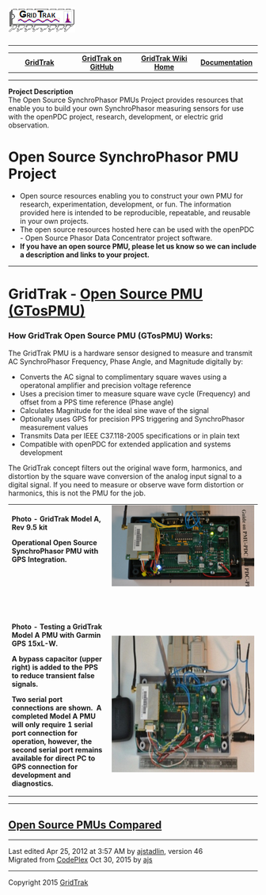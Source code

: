 <html lang="en">
<body>
<!--HtmlToGmd.Body-->
<div id="NavigationMenu">
<h1><a href="https://github.com/ajstadlin/GridTrak/blob/master/Documentation/wiki/GridTrak_Home.md">
<img src="https://github.com/ajstadlin/GridTrak/blob/master/Documentation/wiki/GridTrak_Logo.png" alt="Open Source SynchroPhasor PMU" /></a></h1>
<hr />
<table style="width: 100%; border-collapse: collapse; border: 0px solid gray;">
<tr>
<td style="width: 25%; text-align:center;"><b><a href="http://www.gridtrak.com">GridTrak</a></b></td>
<td style="width: 25%; text-align:center;"><b><a href="https://github.com/ajstadlin/GridTrak">GridTrak on GitHub</a></b></td>
<td style="width: 25%; text-align:center;"><b><a href="https://github.com/ajstadlin/GridTrak/blob/master/Documentation/wiki/GridTrak_Home.md">GridTrak Wiki Home</a></b></td>
<td style="width: 25%; text-align:center;"><b><a href="https://github.com/ajstadlin/GridTrak/blob/master/Documentation/wiki/GridTrak_Documentation_Home.md">Documentation</a></b></td>
</tr>
</table>
</div>
<hr />
<!--/HtmlToGmd.Body-->
<div class="WikiContent">
<div class="wikidoc">
<p><strong>Project Description</strong> <br>
The Open Source SynchroPhasor PMUs Project provides resources that enable you to build your own SynchroPhasor measuring sensors for use with the openPDC project, research, development, or electric grid observation.</p>
<h1>Open Source SynchroPhasor PMU Project</h1>
<ul>
<li>Open source resources enabling you to construct your own PMU for research, experimentation, development, or fun. The information provided here is intended to be reproducible, repeatable, and reusable in your own projects.
</li><li>The open source resources hosted here can be used with the openPDC - Open Source Phasor Data Concentrator project software.
</li><li><strong>If you have an open source PMU, please let us know so we can include a description and links to your project.
</strong></li></ul>
<hr>
<h1>GridTrak - <a href="https://github.com/ajstadlin/GridTrak/blob/master/Documentation/wiki/GridTrak_Open_Source_PMU_-GTosPMU-.md">Open Source PMU (GTosPMU)</a></h1>
<h3>How GridTrak Open Source PMU (GTosPMU) Works:</h3>
<p>The GridTrak PMU is a hardware sensor designed to measure and transmit AC SynchroPhasor Frequency, Phase Angle, and Magnitude digitally by:</p>
<ul>
<li>Converts the AC signal to complimentary square waves using a operatonal amplifier and precision voltage reference
</li><li>Uses a precision timer to measure square wave cycle (Frequency) and offset from a PPS time reference (Phase angle)
</li><li>Calculates Magnitude for the ideal sine wave of the signal </li><li>Optionally uses GPS for precision PPS triggering and SynchroPhasor measurement values
</li><li>Transmits Data per IEEE C37.118-2005 specifications or in plain text </li><li>Compatible with openPDC for extended application and systems development </li></ul>
<p>The GridTrak concept filters out the original wave form, harmonics, and distortion by the square wave conversion of the analog input signal to a digital signal. If you need to measure or observe wave form distortion or harmonics, this is not the PMU for
 the job.</p>
<table style="width:100%">
<tbody>
<tr>
<td style="width:40%">
<p><strong>Photo - </strong><strong>GridTrak Model A, Rev 9.5 kit</strong></p>
<p><strong>Operational&nbsp;Open Source SynchroPhasor PMU with GPS Integration.</strong></p>
<p>&nbsp;</p>
</td>
<td style="width:60%"><strong><img src="https://github.com/ajstadlin/GridTrak/blob/master/Documentation/wiki/files/GridTrak_PMU_Mod_A_9-7_web.jpg" alt="" width="449"></strong></td>
</tr>
<tr>
<td style="width:40%">
<p><strong>&nbsp;</strong></p>
</td>
<td style="width:60%">&nbsp;</td>
</tr>
<tr>
<td style="width:40%">
<p><strong>Photo - Testing a GridTrak Model A PMU with Garmin GPS 15xL-W.&nbsp; </strong>
</p>
<p><strong>A bypass capacitor (upper right)&nbsp;is added to the PPS to reduce transient false signals.</strong></p>
<p><strong>Two serial port connections are shown.&nbsp;&nbsp;A completed&nbsp;Model A PMU will only require 1 serial port connection for operation, however, the second serial port remains available for direct PC to GPS connection for development and diagnostics.&nbsp;
</strong></p>
</td>
<td style="width:60%"><img src="https://github.com/ajstadlin/GridTrak/blob/master/Documentation/wiki/files/GTosPMU_Mod_A_GPS.jpg" alt="" width="449" height="276"></td>
</tr>
</tbody>
</table>
<hr>
<h2><a href="https://github.com/ajstadlin/GridTrak/blob/master/Documentation/wiki/Open_Source_PMU_Comparison.md">Open Source PMUs Compared</a></h2>
</div></div>
<hr />
<div class="footer">
Last edited <span class="smartDate" title="4/25/2012 3:57:56 AM" LocalTimeTicks="1335351476">Apr 25, 2012 at 3:57 AM</span> by <a id="wikiEditByLink" href="https://github.com/ajstadlin/GridTrak/blob/master/Documentation/wiki/Contributors/ajstadlin.md">ajstadlin</a>, version 46<br />
<!--HtmlToGmd.Migration-->Migrated from <a href="http://gridtrak.codeplex.com">CodePlex</a> Oct 30, 2015 by <a href="https://github.com/ajstadlin/GridTrak/blob/master/Documentation/wiki/Contributors/ajstadlin.md">ajs</a><!--/HtmlToGmd.Migration-->
</div>
<!--HtmlToGmd.Foot-->
<div id="copyright">
<hr />
Copyright 2015 <a href="http://www.gridtrak.com">GridTrak</a>
</div>
<!--/HtmlToGmd.Foot-->
</body>
</html>
